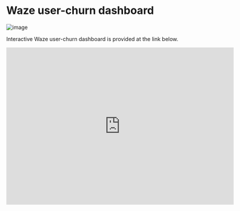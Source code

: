 # Waze user-churn dashboard 
![image](https://github.com/user-attachments/assets/48cb2500-6873-4199-be3b-bf75d062e702)


Interactive Waze user-churn dashboard is provided at the link below. 
<iframe width="600" height="416" src="https://lookerstudio.google.com/embed/reporting/e686ff49-7291-4611-b256-121b34511fc5/page/tEnnC" frameborder="0" style="border:0" allowfullscreen sandbox="allow-storage-access-by-user-activation allow-scripts allow-same-origin allow-popups allow-popups-to-escape-sandbox"></iframe>
